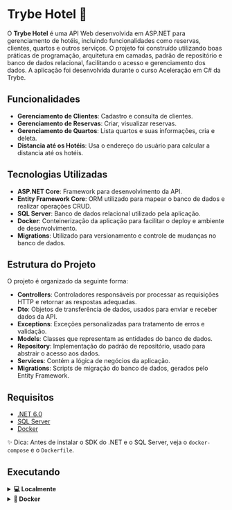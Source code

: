 # Trybe Hotel 🏨

O **Trybe Hotel** é uma API Web desenvolvida em ASP.NET para gerenciamento de hotéis, incluindo funcionalidades como reservas, clientes, quartos e outros serviços. O projeto foi construído utilizando boas práticas de programação, arquitetura em camadas, padrão de repositório e banco de dados relacional, facilitando o acesso e gerenciamento dos dados. A aplicação foi desenvolvida durante o curso Aceleração em C# da Trybe.

## Funcionalidades
- **Gerenciamento de Clientes**: Cadastro e consulta de clientes.
- **Gerenciamento de Reservas**: Criar, visualizar reservas.
- **Gerenciamento de Quartos**: Lista quartos e suas informações, cria e deleta.
- **Distancia até os Hotéis**: Usa o endereço do usuário para calcular a distancia até os hotéis.

## Tecnologias Utilizadas
- **ASP.NET Core**: Framework para desenvolvimento da API.
- **Entity Framework Core**: ORM utilizado para mapear o banco de dados e realizar operações CRUD.
- **SQL Server**: Banco de dados relacional utilizado pela aplicação.
- **Docker**: Conteinerização da aplicação para facilitar o deploy e ambiente de desenvolvimento.
- **Migrations**: Utilizado para versionamento e controle de mudanças no banco de dados.

## Estrutura do Projeto
O projeto é organizado da seguinte forma:
- **Controllers**: Controladores responsáveis por processar as requisições HTTP e retornar as respostas adequadas.
- **Dto**: Objetos de transferência de dados, usados para enviar e receber dados da API.
- **Exceptions**: Exceções personalizadas para tratamento de erros e validação.
- **Models**: Classes que representam as entidades do banco de dados.
- **Repository**: Implementação do padrão de repositório, usado para abstrair o acesso aos dados.
- **Services**: Contém a lógica de negócios da aplicação.
- **Migrations**: Scripts de migração do banco de dados, gerados pelo Entity Framework.

## Requisitos

- [.NET 6.0](https://dotnet.microsoft.com/download/dotnet/6.0)
- [SQL Server](https://www.microsoft.com/en-us/sql-server/sql-server-downloads)
- [Docker](https://www.docker.com/get-started)

✨ Dica: Antes de instalar o SDK do .NET e o SQL Server, veja o `docker-compose` e o `Dockerfile`.

## Executando

<details>
  <summary><strong>💻 Localmente</strong></summary>

1. Clone o projeto para sua maquina e acessa a pasta da solução:
```bash
git clone git@github.com:JeffersonSimplicio/trybe-hotel.git
cd trybe-hotel
```

2. Inicie o banco que dados. Caso queira, é possível usar o DB disponível no Docker-Compose projeto:
```bash
docker-compose up -d db
```

3. Acesse a pasta do projeto e execute as migrations:
```bash
cd .\src\TrybeHotel\
dotnet ef database update
```

4. Ainda dentro da pasta do projeto, execute a aplicação:
```bash
dotnet run
```

O programa estará disponível em `https://localhost:5000/` ou `http://localhost:5001/`
</details>

<details>
  <summary><strong>🐳 Docker</strong></summary> 

1. Clone o projeto para sua maquina e acessa a pasta da solução:
```bash
git clone git@github.com:JeffersonSimplicio/trybe-hotel.git
cd trybe-hotel
```

2. Suba os servidores
```bash
docker-compose up -d --build
```

3. Para parar ou remover os containers após o uso, execute:
```bash
docker-compose down
```

O programa estará disponível em `http://localhost:8080/`
</details>